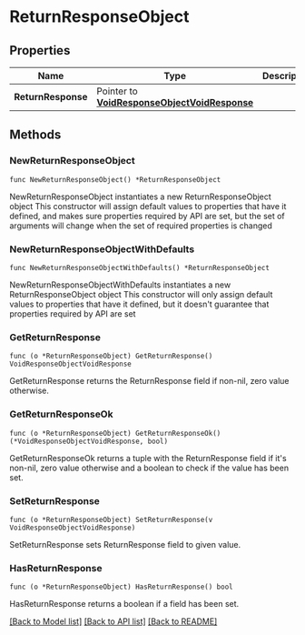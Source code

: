 # ReturnResponseObject

## Properties

Name | Type | Description | Notes
------------ | ------------- | ------------- | -------------
**ReturnResponse** | Pointer to [**VoidResponseObjectVoidResponse**](VoidResponseObjectVoidResponse.md) |  | [optional] 

## Methods

### NewReturnResponseObject

`func NewReturnResponseObject() *ReturnResponseObject`

NewReturnResponseObject instantiates a new ReturnResponseObject object
This constructor will assign default values to properties that have it defined,
and makes sure properties required by API are set, but the set of arguments
will change when the set of required properties is changed

### NewReturnResponseObjectWithDefaults

`func NewReturnResponseObjectWithDefaults() *ReturnResponseObject`

NewReturnResponseObjectWithDefaults instantiates a new ReturnResponseObject object
This constructor will only assign default values to properties that have it defined,
but it doesn't guarantee that properties required by API are set

### GetReturnResponse

`func (o *ReturnResponseObject) GetReturnResponse() VoidResponseObjectVoidResponse`

GetReturnResponse returns the ReturnResponse field if non-nil, zero value otherwise.

### GetReturnResponseOk

`func (o *ReturnResponseObject) GetReturnResponseOk() (*VoidResponseObjectVoidResponse, bool)`

GetReturnResponseOk returns a tuple with the ReturnResponse field if it's non-nil, zero value otherwise
and a boolean to check if the value has been set.

### SetReturnResponse

`func (o *ReturnResponseObject) SetReturnResponse(v VoidResponseObjectVoidResponse)`

SetReturnResponse sets ReturnResponse field to given value.

### HasReturnResponse

`func (o *ReturnResponseObject) HasReturnResponse() bool`

HasReturnResponse returns a boolean if a field has been set.


[[Back to Model list]](../README.md#documentation-for-models) [[Back to API list]](../README.md#documentation-for-api-endpoints) [[Back to README]](../README.md)


